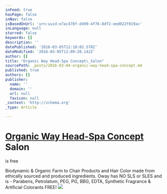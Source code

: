 ```yaml
---
inFeed: true
hasPage: false
inNav: false
isBasedOnUrl: 'urn:uuid:e7ac478f-d499-4f76-8df2-eed022f019ac'
inLanguage: null
starred: false
keywords: []
description: ''
datePublished: '2016-03-05T12:10:02.578Z'
dateModified: '2016-03-05T12:09:20.142Z'
author: []
title: "Organic Way Head-Spa Concept\_Salon"
sourcePath: _posts/2016-03-04-organic-way-head-spa-concept.md
published: true
authors: []
publisher:
  name: ''
  domain: ''
  url: null
  favicon: null
_context: 'http://schema.org'
_type: Article

---
```

# [Organic Way Head-Spa Concept][0] Salon

is free 

Biodynamic & Organic Farm to Chair Products and Hair Color made from ethically sourced and produced ingredients. Oway has NO SLS or SLES and is - Parabens, Petrolatum, PEG, PG, BBG, EDTA, Synthetic Fragrance & Artificial Colorants FREE!
![](https://the-grid-user-content.s3-us-west-2.amazonaws.com/65bf08e6-4e95-49d7-806f-c3044459f4c0.png)

[0]: https://youtu.be/ppwgCeNaJOY